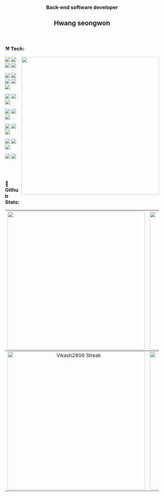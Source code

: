 ### <p align="center">Back-end software developer</p>
## <p align="center">Hwang seongwon</p>

</p>
 <p align="center">

</p>

<br>




<!--  GIf -->



### ⚒️ Tech: 
<a href="#"><img width="450" align="right" src="https://c.tenor.com/DBqjevyA2o4AAAAd/bongo-cat-codes.gif"  /></a>

 <img src="https://img.shields.io/badge/nest.js-E0234E?style=for-the-badge&logo=nestjs&logoColor=white"/>  <img src="https://img.shields.io/badge/TypeScript-007ACC?style=for-the-badge&logo=typescript&logoColor=white"/>  <img src="https://img.shields.io/badge/node.js-339933?style=for-the-badge&logo=nodedotjs&logoColor=white"/> <img src="https://img.shields.io/badge/javascript-F7DF1E.svg?style=for-the-badge&logo=javascript&logoColor=white"/> 

<img src="https://img.shields.io/badge/postgresql-4169E1?style=for-the-badge&logo=postgresql&logoColor=white"/>  <img src="https://img.shields.io/badge/mysql-4479A1?style=for-the-badge&logo=mysql&logoColor=white"/> <img src="https://img.shields.io/badge/redis-DC382D?style=for-the-badge&logo=redis&logoColor=white"/> <img src="https://img.shields.io/badge/mongodb-47A248?style=for-the-badge&logo=mongodb&logoColor=white"/> <img src="https://img.shields.io/badge/data_grip-000000.svg?style=for-the-badge&logo=datagrip&logoColor=white"/>

<img src="https://img.shields.io/badge/prisma-2D3748?style=for-the-badge&logo=prisma&logoColor=white"/> <img src="https://img.shields.io/badge/sequelize-orange?style=for-the-badge&logo=sequelize&logoColor=white"/> <img src="https://img.shields.io/badge/typeorm-262627?style=for-the-badge&logo=typeorm&logoColor=white"/> 

<img src="https://img.shields.io/badge/express-000000?style=for-the-badge&logo=express&logoColor=white"/>  <img src="https://img.shields.io/badge/jest-C21325?style=for-the-badge&logo=jest&logoColor=white"/>  <img src="https://img.shields.io/badge/socket.io-010101?style=for-the-badge&logo=socketdotio&logoColor=white"/>

<img src="https://img.shields.io/badge/githubactions-2088FF?style=for-the-badge&logo=githubactions&logoColor=white"/>  <img src="https://img.shields.io/badge/docker-2496ED?style=for-the-badge&logo=docker&logoColor=white"/> <img src="https://img.shields.io/badge/travisci-3EAAAF?style=for-the-badge&logo=travisci&logoColor=white"/>

<img src="https://img.shields.io/badge/aws_lambda-FF9900?style=for-the-badge&logo=awslambda&logoColor=white"/> <img src="https://img.shields.io/badge/aws_cloud_watch-FF4F8B?style=for-the-badge&logo=amazoncloudwatch&logoColor=white"/> <img src="https://img.shields.io/badge/aws_s3-569A31?style=for-the-badge&logo=amazons3&logoColor=white"/> 

<img src="https://img.shields.io/badge/opensearch-005EB8?style=for-the-badge&logo=opensearch&logoColor=white"/> <img src="https://img.shields.io/badge/kibana-005571?style=for-the-badge&logo=kibana&logoColor=white"/>

##


<br>



### 🌟Github Stats:

<img width="450em" src="https://github-profile-trophy.vercel.app/?username=Magiof&theme=radical&row=2&column=4&margin-w=10&margin-h=15&no-bg=true)](https://github.com/ryo-ma/github-profile-trophy"> |  <img  width="450em" src="https://github-readme-stats.vercel.app/api/top-langs?username=Magiof&show_icons=true&locale=en&layout=compact&theme=radical" alt="seongwon's Most used lang" />
:-------------------------:|:-------------------------:
<img  width="450em"   src="https://github-readme-streak-stats.herokuapp.com/?user=Magiof&theme=radical" alt="Vikash2806 Streak" /> | <img  width="450em" align="center" alt="seongwon's Github stats"  src="https://github-readme-stats.vercel.app/api?username=Magiof&show_icons=true&count_private=true&theme=radical" /> 


##
<br>
